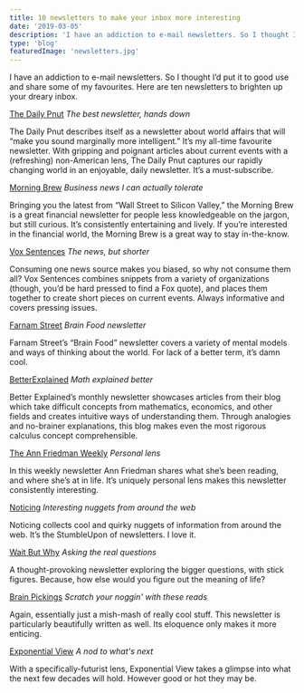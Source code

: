 ```yaml
---
title: 10 newsletters to make your inbox more interesting
date: '2019-03-05'
description: 'I have an addiction to e-mail newsletters. So I thought I’d put it to good use and share some of my favourites. Here are ten newsletters to brighten up your dreary inbox.'
type: 'blog'
featuredImage: 'newsletters.jpg'
---
```


I have an addiction to e-mail newsletters. So I thought I’d put it to good use and share some of my favourites. Here are ten newsletters to brighten up your dreary inbox.

[The Daily Pnut](https://www.dailypnut.com/)
_The best newsletter, hands down_

The Daily Pnut describes itself as a newsletter about world affairs that will “make you sound marginally more intelligent.” It’s my all-time favourite newsletter. With gripping and poignant articles about current events with a (refreshing) non-American lens, The Daily Pnut captures our rapidly changing world in an enjoyable, daily newsletter. It’s a must-subscribe.

[Morning Brew](https://www.morningbrew.com/)
_Business news I can actually tolerate_

Bringing you the latest from “Wall Street to Silicon Valley,” the Morning Brew is a great financial newsletter for people less knowledgeable on the jargon, but still curious. It’s consistently entertaining and lively. If you’re interested in the financial world, the Morning Brew is a great way to stay in-the-know.

[Vox Sentences](https://www.vox.com/vox-sentences)
_The news, but shorter_

Consuming one news source makes you biased, so why not consume them all? Vox Sentences combines snippets from a variety of organizations (though, you’d be hard pressed to find a Fox quote), and places them together to create short pieces on current events. Always informative and covers pressing issues.

[Farnam Street](https://fs.blog/)
_Brain Food newsletter_

Farnam Street’s “Brain Food” newsletter covers a variety of mental models and ways of thinking about the world. For lack of a better term, it’s damn cool.

[BetterExplained](https://betterexplained.com/)
_Math explained better_

Better Explained’s monthly newsletter showcases articles from their blog which take difficult concepts from mathematics, economics, and other fields and creates intuitive ways of understanding them. Through analogies and no-brainer explanations, this blog makes even the most rigorous calculus concept comprehensible.

[The Ann Friedman Weekly](https://www.annfriedman.com/)
_Personal lens_

In this weekly newsletter Ann Friedman shares what she’s been reading, and where she’s at in life. It’s uniquely personal lens makes this newsletter consistently interesting.

[Noticing](https://kottke.org/newsletter/)
_Interesting nuggets from around the web_

Noticing collects cool and quirky nuggets of information from around the web. It’s the StumbleUpon of newsletters. I love it.

[Wait But Why](https://waitbutwhy.com/)
_Asking the real questions_

A thought-provoking newsletter exploring the bigger questions, with stick figures. Because, how else would you figure out the meaning of life?

[Brain Pickings](https://www.brainpickings.org/)
_Scratch your noggin' with these reads_

Again, essentially just a mish-mash of really cool stuff. This newsletter is particularly beautifully written as well. Its eloquence only makes it more enticing.

[Exponential View](https://www.exponentialview.co/)
_A nod to what's next_

With a specifically-futurist lens, Exponential View takes a glimpse into what the next few decades will hold. However good or hot they may be.
